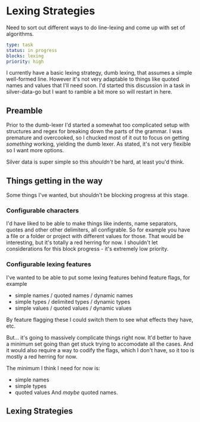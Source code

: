 Lexing Strategies
=================

Need to sort out different ways to do line-lexing and come up with set of algorithms.

```yaml
type: task
status: in progress
blocks: lexing
priority: high
```

I currently have a basic lexing strategy, dumb lexing, that assumes a simple well-formed line.
However it's not very adaptable to things like quoted names and values that I'll need soon.
I'd started this discussion in a task in silver-data-go but I want to ramble a bit more so will restart in here.

Preamble
--------

Prior to the dumb-lexer I'd started a somewhat too complicated setup with structures and regex for breaking down the parts of the grammar.
I was premature and overcooked, so I chucked most of it out to focus on getting *something* working, yielding the dumb lexer.
As stated, it's not very flexible so I want more options.

Silver data is super simple so this *shouldn't* be hard, at least you'd think.


Things getting in the way
------------------------------
Some things I've wanted, but shouldn't be blocking progress at this stage.

### Configurable characters
I'd have liked to be able to make things like indents, name separators, quotes and other other delimiters, all configrable.
So for example you have a file or a folder or project with different values for those.
That would be interesting, but it's totally a red herring for now.
I shouldn't let considerations for this block progress - it's extremely low priority.

### Configurable lexing features

I've wanted to be able to put some lexing features behind feature flags, for example

* simple names / quoted names / dynamic names
* simple types / delimited types / dynamic types
* simple values / quoted values / dynamic values

By feature flagging these I could switch them to see what effects they have, etc.

But... it's going to massively complicate things right now.
It'd better to have a minimum set going than get stuck trying to accomodate all the cases.
And it would also require a way to codify the flags, which I don't have, so it too is mostly a red herring for now.

The minimum I think I need for now is:
* simple names
* simple types
* quoted values
And *maybe* quoted names.


Lexing Strategies
-----------------




